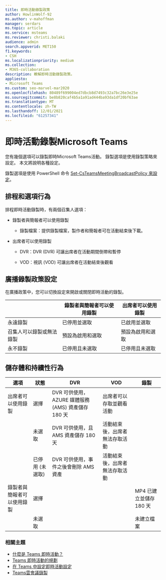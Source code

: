 ```yaml
---
title: 即時活動錄製政策
author: HowlinWolf-92
ms.author: v-mahoffman
manager: serdars
ms.topic: article
ms.service: msteams
ms.reviewer: christi.balaki
audience: admin
search.appverid: MET150
f1.keywords:
- CSH
ms.localizationpriority: medium
ms.collection:
- M365-collaboration
description: 瞭解即時活動錄製政策。
appliesto:
- Microsoft Teams
ms.custom: seo-marvel-mar2020
ms.openlocfilehash: 80489f699004ed7dbcb8d7493c32a7bc26e3e25e
ms.sourcegitcommit: be8b820caf4b5a1a91ad444ba93da1df20bf63ae
ms.translationtype: MT
ms.contentlocale: zh-TW
ms.lasthandoff: 12/01/2021
ms.locfileid: "61257341"
---
```

# <a name="live-event-recording-policies-in-microsoft-teams"></a>即時活動錄製Microsoft Teams

您有幾個選項可以錄製即時Microsoft Teams活動。 錄製選項是使用錄製策略來設定。 本文將說明各種設定。

錄製選項是使用 PowerShell 命令 [Set-CsTeamsMeetingBroadcastPolicy 來設定](/powershell/module/skype/set-csteamsmeetingbroadcastpolicy)。

## <a name="scheduling-and-option-behaviors"></a>排程和選項行為

排程即時活動錄製時，有兩個召集人選項：

- 錄製者與簡報者可以使用錄製

  - 錄製檔案：提供錄製檔案，製作者和簡報者可在活動結束後下載。

- 出席者可以使用錄製

  - DVR：DVR (DVR) 可讓出席者在活動期間倒帶和暫停

  - VOD：視訊 (VOD) 可讓出席者在活動結束後觀看

## <a name="broadcast-recording-policy-setting"></a>廣播錄製政策設定

在廣播政策中，您可以切換設定來開啟或關閉即時活動的錄製。

| &nbsp;| 錄製者與簡報者可以使用錄製 | 出席者可以使用錄製 |
| ------------------------------- | ---------------------------------------------------- | ------------------------------------- |
| 永遠錄製               | 已停用並選取                                | 已啟用並選取         |
| 召集人可以錄製或無法錄製 | 預設為啟用和選取                  | 預設為啟用和選取   |
| 永不錄製               | 已停用且未選取                            | 已停用且未選取      |

## <a name="storage-and-persistence-behavior"></a>儲存體和持續性行為

| 選項                                       | 狀態   | DVR                                                   | VOD                                                     | 錄製                |
| ------------------------------------------------ | ------------ | --------------------------------------------------------- | ----------------------------------------------------------- | ---------------------------- |
| 出席者可以使用錄製 | 選擇     | DVR 可供使用，AZURE 媒體服務 (AMS) 資產儲存 180 天 | 出席者可以存取並觀看活動                     |                              |
|                                                  | 未選取 | DVR 可供使用，且 AMS 資產儲存 180 天 | 活動結束後，出席者無法存取活動 |                              |
||已停用 (未選取) |DVR 可供使用，事件之後會刪除 AMS 資產|活動結束後，出席者無法存取活動||
| 錄製者與簡報者可以使用錄製 | 選擇     |                                                           |                                                             | MP4 已建立並儲存 180 天 |
|                                                  | 未選取 |                                                           |                                                             | 未建立檔案           |

### <a name="related-topics"></a>相關主題

- [什麼是 Teams 即時活動？](what-are-teams-live-events.md)
- [Teams 即時活動的規劃](plan-for-teams-live-events.md)
- [在 Teams 中設定即時活動設定](configure-teams-live-events.md)
- [Teams雲會議錄製](../cloud-recording.md)

